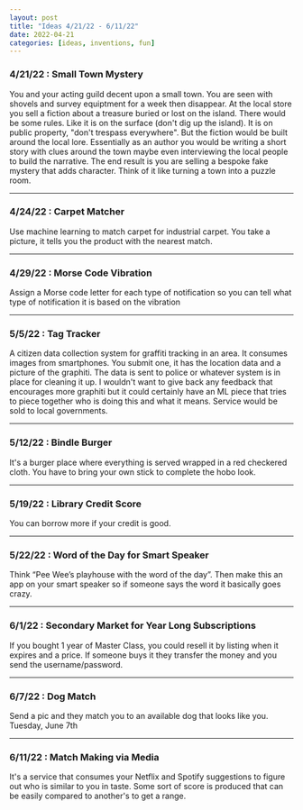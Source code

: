 ```yaml
---
layout: post
title: "Ideas 4/21/22 - 6/11/22"
date: 2022-04-21
categories: [ideas, inventions, fun]
---
```




### 4/21/22 : Small Town Mystery
You and your acting guild decent upon a small town. You are seen with shovels and survey equiptment for a week then disappear. At the local store you sell a fiction about a treasure buried or lost on the island. There would be some rules. Like it is on the surface (don't dig up the island). It is on public property, "don't trespass everywhere". But the fiction would be built around the local lore. Essentially as an author you would be writing a short story with clues around the town maybe even interviewing the local people to build the narrative. The end result is you are selling a bespoke fake mystery that adds character. Think of it like turning a town into a puzzle room.

---

### 4/24/22 : Carpet Matcher
Use machine learning to match carpet for industrial carpet. You take a picture, it tells you the product with the nearest match.

---

### 4/29/22 : Morse Code Vibration
Assign a Morse code letter for each type of notification so you can tell what type of notification it is based on the vibration

---

### 5/5/22 : Tag Tracker
A citizen data collection system for graffiti tracking in an area. It consumes images from smartphones. You submit one, it has the location data and a picture of the graphiti. The data is sent to police or whatever system is in place for cleaning it up. I wouldn't want to give back any feedback that encourages more graphiti but it could certainly have an ML piece that tries to piece together who is doing this and what it means. Service would be sold to local governments.

---

### 5/12/22 : Bindle Burger
It's a burger place where everything is served wrapped in a red checkered cloth. You have to bring your own stick to complete the hobo look.

---

### 5/19/22 : Library Credit Score
You can borrow more if your credit is good.

---

### 5/22/22 : Word of the Day for Smart Speaker
Think “Pee Wee’s playhouse with the word of the day”. Then make this an app on your smart speaker so if someone says the word it basically goes crazy.

---

### 6/1/22 : Secondary Market for Year Long Subscriptions
If you bought 1 year of Master Class, you could resell it by listing when it expires and a price. If someone buys it they transfer the money and you send the username/password.

---

### 6/7/22 : Dog Match
Send a pic and they match you to an available dog that looks like you. Tuesday, June 7th

---

### 6/11/22 : Match Making via Media
It's a service that consumes your Netflix and Spotify suggestions to figure out who is similar to you in taste. Some sort of score is produced that can be easily compared to another's to get a range.
